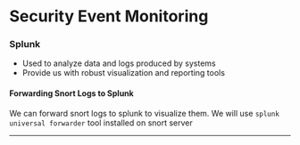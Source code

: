 # Security Event Monitoring

### Splunk

* Used to analyze data and logs produced by systems
* Provide us with robust visualization and reporting tools

#### Forwarding Snort Logs to Splunk

We can forward snort logs to splunk to visualize them. We will use `splunk universal forwarder` tool installed on snort server

***
